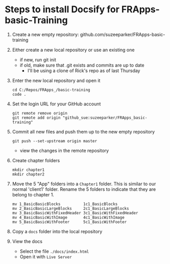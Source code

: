 
# Steps to install Docsify for FRApps-basic-Training

   1. Create a new empty repository: github.com/suzeeparker/FRApps-basic-training

   2. Either create a new local repository or use an existing one
      - if new, run git init
      - if old, make sure that .git exists and commits are up to date
        - I'll be using a clone of Rick's repo as of last Thursday

   3. Enter the new local repository and open it
      ```
      cd C:/Repos/FRApps_/basic-training
      code . 
      ```
      
   4. Set the login URL for your GitHub account
      ```
      git remote remove origin
      git remote add origin "github_sue:suzeeparker/FRApps_basic-training"
      ```
   
   5. Commit all new files and push them up to the new empty repository 
      ``` 
      git push --set-upstream origin master
      ```
      - view the changes in the remote repository 
    
    
   6. Create chapter folders
      ```
      mkdir chapter1
      mkdir chapter2
      ```

   7. Move the 5 "App" folders into a `Chapter1` folder.
      This is similar to our normal 'client1' folder. Rename the 5 folders
      to indicate that they are belong to chapter 1.
      ```
      mv 1_BasicBasicBlocks          1c1_BasicBlocks
      mv 2_BasicBasicLargeBlocks     2c1_BasicLargeBlocks
      mv 3_BasicBasicWithFixedHeader 3c1_BasicWithFixedHeader
      mv 4_BasicBasicWithImage       4c1_BasicWithImage
      mv 5_BasicBasicWithFooter      5c1_BasicWithFooter
      ```

   8. Copy a `docs` folder into the local repository
   
   9. View the docs 
      - Select the file `./docs/index.html`
      - Open it with `Live Server`
      
   
   